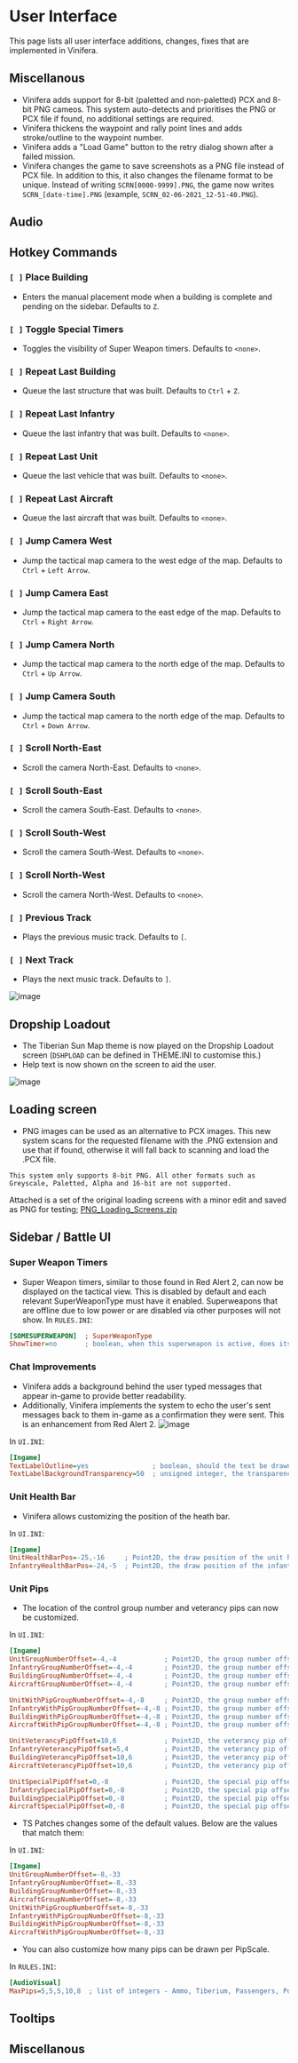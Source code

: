 # User Interface

This page lists all user interface additions, changes, fixes that are implemented in Vinifera.

## Miscellanous

- Vinifera adds support for 8-bit (paletted and non-paletted) PCX and 8-bit PNG cameos. This system auto-detects and prioritises the PNG or PCX file if found, no additional settings are required.
- Vinifera thickens the waypoint and rally point lines and adds stroke/outline to the waypoint number.
- Vinifera adds a "Load Game" button to the retry dialog shown after a failed mission.
- Vinifera changes the game to save screenshots as a PNG file instead of PCX file. In addition to this, it also changes the filename format to be unique. Instead of writing `SCRN[0000-9999].PNG`, the game now writes `SCRN_[date-time].PNG` (example, `SCRN_02-06-2021_12-51-40.PNG`).

## Audio

## Hotkey Commands

### `[ ]` Place Building

- Enters the manual placement mode when a building is complete and pending on the sidebar. Defaults to `Z`.

### `[ ]` Toggle Special Timers

- Toggles the visibility of Super Weapon timers. Defaults to `<none>`.

### `[ ]` Repeat Last Building

- Queue the last structure that was built. Defaults to `Ctrl` + `Z`.

### `[ ]` Repeat Last Infantry

- Queue the last infantry that was built. Defaults to `<none>`.

### `[ ]` Repeat Last Unit

- Queue the last vehicle that was built. Defaults to `<none>`.

### `[ ]` Repeat Last Aircraft

- Queue the last aircraft that was built. Defaults to `<none>`.

### `[ ]` Jump Camera West

- Jump the tactical map camera to the west edge of the map. Defaults to `Ctrl` + `Left Arrow`.

### `[ ]` Jump Camera East

- Jump the tactical map camera to the east edge of the map. Defaults to `Ctrl` + `Right Arrow`.

### `[ ]` Jump Camera North

- Jump the tactical map camera to the north edge of the map. Defaults to `Ctrl` + `Up Arrow`.

### `[ ]` Jump Camera South

- Jump the tactical map camera to the north edge of the map. Defaults to `Ctrl` + `Down Arrow`.

### `[ ]` Scroll North-East

- Scroll the camera North-East. Defaults to `<none>`.

### `[ ]` Scroll South-East

- Scroll the camera South-East. Defaults to `<none>`.

### `[ ]` Scroll South-West

- Scroll the camera South-West. Defaults to `<none>`.

### `[ ]` Scroll North-West

- Scroll the camera North-West. Defaults to `<none>`.

### `[ ]` Previous Track

- Plays the previous music track. Defaults to `[`.

### `[ ]` Next Track

- Plays the next music track. Defaults to `]`.

![image](https://user-images.githubusercontent.com/73803386/123566309-4ade4600-d7b7-11eb-9b77-5c9de7959822.png)

## Dropship Loadout

- The Tiberian Sun Map theme is now played on the Dropship Loadout screen (`DSHPLOAD` can be defined in THEME.INI to customise this.)
- Help text is now shown on the screen to aid the user.

![image](https://user-images.githubusercontent.com/73803386/120932514-13b3d200-c6ee-11eb-9538-3f812323cb9f.png)

## Loading screen

- PNG images can be used as an alternative to PCX images. This new system scans for the requested filename with the .PNG extension and use that if found, otherwise it will fall back to scanning and load the .PCX file.
```{note}
This system only supports 8-bit PNG. All other formats such as Greyscale, Paletted, Alpha and 16-bit are not supported.
```
Attached is a set of the original loading screens with a minor edit and saved as PNG for testing;
[PNG_Loading_Screens.zip](https://github.com/Vinifera-Developers/Vinifera/files/7392707/PNG_Loading_Screens.zip)

## Sidebar / Battle UI

### Super Weapon Timers

- Super Weapon timers, similar to those found in Red Alert 2, can now be displayed on the tactical view. This is disabled by default and each relevant SuperWeaponType must have it enabled. Superweapons that are offline due to low power or are disabled via other purposes will not show.
In `RULES.INI`:
```ini
[SOMESUPERWEAPON]  ; SuperWeaponType
ShowTimer=no       ; boolean, when this superweapon is active, does its recharge timer display on the tactical view?
```

### Chat Improvements

- Vinifera adds a background behind the user typed messages that appear in-game to provide better readability.
- Additionally, Vinifera implements the system to echo the user's sent messages back to them in-game as a confirmation they were sent. This is an enhancement from Red Alert 2.
![image](https://user-images.githubusercontent.com/73803386/137031682-3f265d48-7f28-410f-bf0d-3260e24f1748.png)


In `UI.INI`:
```ini
[Ingame]
TextLabelOutline=yes                ; boolean, should the text be drawn with a black outline?
TextLabelBackgroundTransparency=50  ; unsigned integer, the transparency of the text background fill. Ranged between 0 and 100.
```

### Unit Health Bar

- Vinifera allows customizing the position of the heath bar.

In `UI.INI`:
```ini
[Ingame]
UnitHealthBarPos=-25,-16     ; Point2D, the draw position of the unit health bar
InfantryHealthBarPos=-24,-5  ; Point2D, the draw position of the infantry health bar
```

### Unit Pips

- The location of the control group number and veterancy pips can now be customized.

In `UI.INI`:
```ini
[Ingame]
UnitGroupNumberOffset=-4,-4            ; Point2D, the group number offset for units
InfantryGroupNumberOffset=-4,-4        ; Point2D, the group number offset for infantry
BuildingGroupNumberOffset=-4,-4        ; Point2D, the group number offset for buildings
AircraftGroupNumberOffset=-4,-4        ; Point2D, the group number offset for aircraft

UnitWithPipGroupNumberOffset=-4,-8     ; Point2D, the group number offset for units with pips
InfantryWithPipGroupNumberOffset=-4,-8 ; Point2D, the group number offset for infantry with pips
BuildingWithPipGroupNumberOffset=-4,-8 ; Point2D, the group number offset for buildings with pips
AircraftWithPipGroupNumberOffset=-4,-8 ; Point2D, the group number offset for aircraft with pips

UnitVeterancyPipOffset=10,6            ; Point2D, the veterancy pip offset for units
InfantryVeterancyPipOffset=5,4         ; Point2D, the veterancy pip offset for infantry
BuildingVeterancyPipOffset=10,6        ; Point2D, the veterancy pip offset for buildings
AircraftVeterancyPipOffset=10,6        ; Point2D, the veterancy pip offset for aircraft

UnitSpecialPipOffset=0,-8              ; Point2D, the special pip offset for units
InfantrySpecialPipOffset=0,-8          ; Point2D, the special pip offset for infantry
BuildingSpecialPipOffset=0,-8          ; Point2D, the special pip offset for buildings
AircraftSpecialPipOffset=0,-8          ; Point2D, the special pip offset for aircraft
```

- TS Patches changes some of the default values. Below are the values that match them:

In `UI.INI`:
```ini
[Ingame]
UnitGroupNumberOffset=-8,-33
InfantryGroupNumberOffset=-8,-33
BuildingGroupNumberOffset=-8,-33
AircraftGroupNumberOffset=-8,-33
UnitWithPipGroupNumberOffset=-8,-33
InfantryWithPipGroupNumberOffset=-8,-33
BuildingWithPipGroupNumberOffset=-8,-33
AircraftWithPipGroupNumberOffset=-8,-33
```

- You can also customize how many pips can be drawn per PipScale.

In `RULES.INI`:
```ini
[AudioVisual]
MaxPips=5,5,5,10,8  ; list of integers - Ammo, Tiberium, Passengers, Power, Charge.
```

## Tooltips

## Miscellanous

